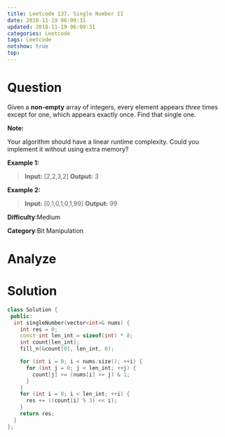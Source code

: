 ```yaml
---
title: Leetcode 137. Single Number II
date: 2018-11-19 06:09:31
updated: 2018-11-19 06:09:31
categories: Leetcode
tags: Leetcode
notshow: true
top:
---
```


# Question

Given a  **non-empty** array of integers, every element appears  _three_  times except for one, which appears exactly once. Find that single one.

**Note:**

Your algorithm should have a linear runtime complexity. Could you implement it without using extra memory?

**Example 1:**

>**Input:** [2,2,3,2]
**Output:** 3

**Example 2:**

>**Input:** [0,1,0,1,0,1,99]
**Output:** 99

**Difficulty**:Medium

**Category**:Bit Manipulation  

<!-- more -->

# Analyze

# Solution

```cpp
class Solution {
 public:
  int singleNumber(vector<int>& nums) {
    int res = 0;
    const int len_int = sizeof(int) * 8;
    int count[len_int];
    fill_n(&count[0], len_int, 0);

    for (int i = 0; i < nums.size(); ++i) {
      for (int j = 0; j < len_int; ++j) {
        count[j] += (nums[i] >> j) & 1;
      }
    }
    for (int i = 0; i < len_int; ++i) {
      res += ((count[i] % 3) << i);
    }
    return res;
  }
};
```
